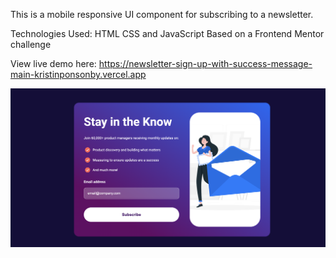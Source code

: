 This is a mobile responsive UI component for subscribing to a newsletter.

Technologies Used:
HTML CSS and JavaScript
Based on a Frontend Mentor challenge


View live demo here:
https://newsletter-sign-up-with-success-message-main-kristinponsonby.vercel.app

![Preview of UI component](./design/Preview.png)
